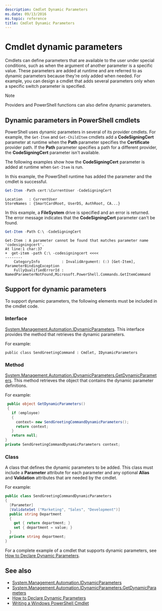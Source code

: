 ```yaml
---
description: Cmdlet Dynamic Parameters
ms.date: 09/13/2016
ms.topic: reference
title: Cmdlet Dynamic Parameters
---
```


# Cmdlet dynamic parameters

Cmdlets can define parameters that are available to the user under special conditions, such as when
the argument of another parameter is a specific value. These parameters are added at runtime and are
referred to as dynamic parameters because they're only added when needed. For example, you can
design a cmdlet that adds several parameters only when a specific switch parameter is specified.

> [!NOTE]
> Providers and PowerShell functions can also define dynamic parameters.

## Dynamic parameters in PowerShell cmdlets

PowerShell uses dynamic parameters in several of its provider cmdlets. For example, the `Get-Item`
and `Get-ChildItem` cmdlets add a **CodeSigningCert** parameter at runtime when the **Path**
parameter specifies the **Certificate** provider path. If the **Path** parameter specifies a path
for a different provider, the **CodeSigningCert** parameter isn't available.

The following examples show how the **CodeSigningCert** parameter is added at runtime when
`Get-Item` is run.

In this example, the PowerShell runtime has added the parameter and the cmdlet is successful.

```powershell
Get-Item -Path cert:\CurrentUser -CodeSigningCert
```

```Output
Location   : CurrentUser
StoreNames : {SmartCardRoot, UserDS, AuthRoot, CA...}
```

In this example, a **FileSystem** drive is specified and an error is returned. The error message
indicates that the **CodeSigningCert** parameter can't be found.

```powershell
Get-Item -Path C:\ -CodeSigningCert
```

```Output
Get-Item : A parameter cannot be found that matches parameter name 'codesigningcert'.
At line:1 char:37
+  get-item -path C:\ -codesigningcert <<<<
--------
    CategoryInfo          : InvalidArgument: (:) [Get-Item], ParameterBindingException
    FullyQualifiedErrorId : NamedParameterNotFound,Microsoft.PowerShell.Commands.GetItemCommand
```

## Support for dynamic parameters

To support dynamic parameters, the following elements must be included in the cmdlet code.

### Interface

[System.Management.Automation.IDynamicParameters][03]. This interface provides the method that
retrieves the dynamic parameters.

For example:

`public class SendGreetingCommand : Cmdlet, IDynamicParameters`

### Method

[System.Management.Automation.IDynamicParameters.GetDynamicParameters][04]. This method retrieves
the object that contains the dynamic parameter definitions.

For example:

```csharp
 public object GetDynamicParameters()
 {
   if (employee)
   {
     context= new SendGreetingCommandDynamicParameters();
     return context;
   }
   return null;
}
private SendGreetingCommandDynamicParameters context;
```

### Class

A class that defines the dynamic parameters to be added. This class must include a **Parameter**
attribute for each parameter and any optional **Alias** and **Validation** attributes that are
needed by the cmdlet.

For example:

```csharp
public class SendGreetingCommandDynamicParameters
{
  [Parameter]
  [ValidateSet ("Marketing", "Sales", "Development")]
  public string Department
  {
    get { return department; }
    set { department = value; }
  }
  private string department;
}
```

For a complete example of a cmdlet that supports dynamic parameters, see
[How to Declare Dynamic Parameters][01].

## See also

- [System.Management.Automation.IDynamicParameters][03]
- [System.Management.Automation.IDynamicParameters.GetDynamicParameters][04]
- [How to Declare Dynamic Parameters][01]
- [Writing a Windows PowerShell Cmdlet][02]

<!-- link references -->
[01]: ./how-to-declare-dynamic-parameters.md
[02]: ./writing-a-windows-powershell-cmdlet.md
[03]: /dotnet/api/System.Management.Automation.IDynamicParameters
[04]: /dotnet/api/System.Management.Automation.IDynamicParameters.GetDynamicParameters
